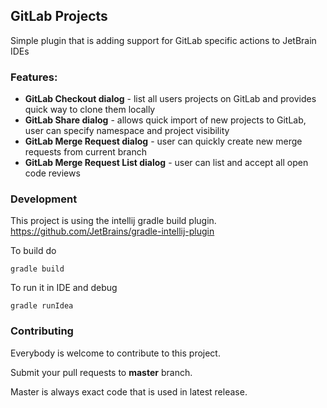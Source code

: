 ## GitLab Projects
Simple plugin that is adding support for GitLab specific actions to JetBrain IDEs

### Features:
* **GitLab Checkout dialog** - list all users projects on GitLab and provides quick way to clone them locally
* **GitLab Share dialog** - allows quick import of new projects to GitLab, user can specify namespace and project visibility
* **GitLab Merge Request dialog**  - user can quickly create new merge requests from current branch
* **GitLab Merge Request List dialog**  - user can list and accept all open code reviews

### Development
This project is using the intellij gradle build plugin. 
https://github.com/JetBrains/gradle-intellij-plugin

To build do

`gradle build`

To run it in IDE and debug

`gradle runIdea`

### Contributing
Everybody is welcome to contribute to this project.

Submit your pull requests to **master** branch.

Master is always exact code that is used in latest release.